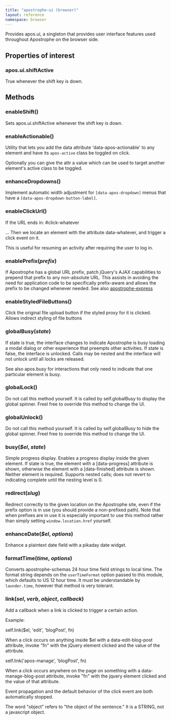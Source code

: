 ```yaml
---
title: "apostrophe-ui (browser)"
layout: reference
namespace: browser
---
```

Provides apos.ui, a singleton that provides user interface features
used throughout Apostrophe on the browser side.

## Properties of interest

### apos.ui.shiftActive

True whenever the shift key is down.


## Methods
### enableShift()
Sets apos.ui.shiftActive whenever the shift key is down.
### enableActionable()
Utility that lets you add the data attribute 'data-apos-actionable' to any element and have
its `apos-active` class be toggled on click.

Optionally you can give the attr a value which can be used to target another element's active
class to be toggled.
### enhanceDropdowns()
Implement automatic width adjustment for `[data-apos-dropdown]` menus that have a
`[data-apos-dropdown-button-label]`.
### enableClickUrl()
If the URL ends in: #click-whatever

... Then we locate an element with the attribute data-whatever,
and trigger a click event on it.

This is useful for resuming an activity after requiring the
user to log in.
### enablePrefix(*prefix*)
If Apostrophe has a global URL prefix, patch
jQuery's AJAX capabilities to prepend that prefix
to any non-absolute URL. This assists in avoiding the
need for application code to be specifically prefix-aware
and allows the prefix to be changed whenever needed.
See also [apostrophe-express](../apostrophe-express/index.html)
### enableStyledFileButtons()
Click the original file upload button if the styled
proxy for it is clicked. Allows indirect styling of
file buttons
### globalBusy(*state*)
If state is true, the interface changes to
indicate Apostrophe is busy loading a modal
dialog or other experience that preempts other
activities. If state is false, the interface
is unlocked. Calls may be nested and the
interface will not unlock until all
locks are released.

See also apos.busy for interactions that
only need to indicate that one particular
element is busy.
### globalLock()
Do not call this method yourself. It is called
by self.globalBusy to display the global spinner.
Freel free to override this method to change the UI.
### globalUnlock()
Do not call this method yourself. It is called
by self.globalBusy to hide the global spinner.
Freel free to override this method to change the UI.
### busy(*$el*, *state*)
Simple progress display. Enables a progress display
inside the given element. If state is true, the
element with a [data-progress] attribute is shown,
otherwise the element with a [data-finished] attribute
is shown. Neither element is required. Supports
nested calls; does not revert to indicating complete
until the nesting level is 0.
### redirect(*slug*)
Redirect correctly to the given location on the
Apostrophe site, even if the prefix option is in use
(you should provide a non-prefixed path). Note that
when prefixes are in use it is especially important
to use this method rather than simply setting
`window.location.href` yourself.
### enhanceDate(*$el*, *options*)
Enhance a plaintext date field with a pikaday date widget.
### formatTime(*time*, *options*)
Converts apostrophe-schemas 24 hour time field strings
to local time. The format string depends on the
`userTimeFormat` option passed to this module, which
defaults to US 12 hour time. It must be understandable
by `launder.time`, however that method is very tolerant.
### link(*sel*, *verb*, *object*, *callback*)
Add a callback when a link is clicked to trigger
a certain action.

Example:

self.link($el, 'edit', 'blogPost', fn)

When a click occurs on anything inside $el with a
data-edit-blog-post attribute, invoke
"fn" with the jQuery element clicked and the value
of the attribute.

self.link('apos-manage', 'blogPost', fn)

When a click occurs anywhere on the page
on something with a data-manage-blog-post
attribute, invoke "fn" with the jquery element
clicked and the value of that attribute.

Event propagation and the default behavior of
the click event are both automatically stopped.

The word "object" refers to "the object of the sentence."
It is a STRING, not a javascript object.
